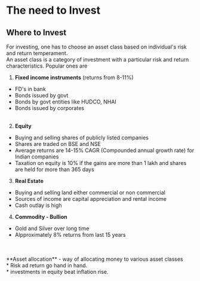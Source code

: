 # The need to Invest
## Where to Invest

For investing, one has to choose an asset class based on individual's risk and return temperament.
<br>
An asset class is a category of investment with a particular risk and return characteristics. Popular ones are
<br>
1. **Fixed income instruments** (returns from 8-11%)

* FD's in bank<br>
* Bonds issued by govt<br>
* Bonds by govt entities like HUDCO, NHAI<br>
* Bonds issued by corporates<br>
  <br>

2. **Equity**
 
* Buying and selling shares of publicly listed companies<br>
* Shares are traded on BSE and NSE<br>
* Average returns are 14-15% CAGR (Compounded annual growth rate) for Indian companies<br>
* Taxation on equity is 10% if the gains are more than 1 lakh and shares are held for more than 365 days<br>
  
  
3. **Real Estate**

* Buying and selling land either commercial or non commercial<br>
* Sources of income are capital appreciation and rental income<br>
* Cash outlay is high<br>
 
4. **Commodity - Bullion**
 
* Gold and Silver over long time<br>
* Alpproximately 8% returns from last 15 years<br>
  
<br>
<br>
**Asset allocation** - way of allocating money to various asset classes
<br>
* Risk ad return go hand in hand.<br>
* investments in equity beat inflation rise.<br>
  
